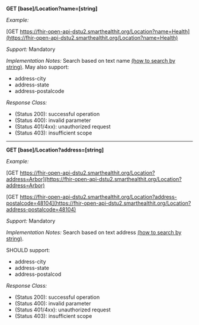 
**GET [base]/Location?name=[string]**

*Example:*

[GET https://fhir-open-api-dstu2.smarthealthit.org/Location?name=Health](https://fhir-open-api-dstu2.smarthealthit.org/Location?name=Health)


*Support:* Mandatory

*Implementation Notes:*  Search based on text name [(how to search by string)]. May also support:
   - address-city
   - address-state
   - address-postalcode

*Response Class:*

-   (Status 200): successful operation
-   (Status 400): invalid parameter
-   (Status 401/4xx): unauthorized request
-   (Status 403): insufficient scope


-----------


**GET [base]/Location?address=[string]**

*Example:*

[GET https://fhir-open-api-dstu2.smarthealthit.org/Location?address=Arbor](https://fhir-open-api-dstu2.smarthealthit.org/Location?address=Arbor)

[GET https://fhir-open-api-dstu2.smarthealthit.org/Location?address-postalcode=48104](https://fhir-open-api-dstu2.smarthealthit.org/Location?address-postalcode=48104)

*Support:* Mandatory

*Implementation Notes:* Search based on text address [(how to search by string)].

SHOULD support:
   - address-city
   - address-state
   - address-postalcod

*Response Class:*

-   (Status 200): successful operation
-   (Status 400): invalid parameter
-   (Status 401/4xx): unauthorized request
-   (Status 403): insufficient scope

  [(how to search by reference)]: http://hl7.org/fhir/2017Jan/search.html#reference
  [(how to search by token)]: http://hl7.org/fhir/2017Jan/search.html#token
 [(how to search by date)]: http://hl7.org/fhir/2017Jan/search.html#date
 [(how to search by string)]: http://hl7.org/fhir/2017Jan/search.html#string
